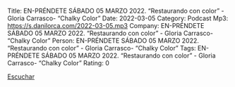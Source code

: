 Title: EN-PRÉNDETE SÁBADO 05 MARZO 2022.  “Restaurando con color” - Gloria Carrasco- “Chalky Color”
Date: 2022-03-05
Category: Podcast
Mp3: https://s.danilorca.com/2022-03-05.mp3
Company: EN-PRÉNDETE SÁBADO 05 MARZO 2022.  “Restaurando con color” - Gloria Carrasco- “Chalky Color”
Person: EN-PRÉNDETE SÁBADO 05 MARZO 2022.  “Restaurando con color” - Gloria Carrasco- “Chalky Color”
Tags: EN-PRÉNDETE SÁBADO 05 MARZO 2022.  “Restaurando con color” - Gloria Carrasco- “Chalky Color”
Rating: 0

<a href="https://s.danilorca.com/2022-03-05.mp3" type="audio/mpeg">
Escuchar
</a>

